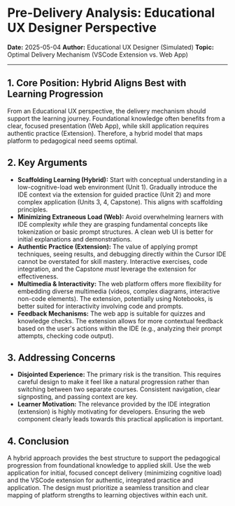 # Pre-Delivery Analysis: Educational UX Designer Perspective

**Date:** 2025-05-04
**Author:** Educational UX Designer (Simulated)
**Topic:** Optimal Delivery Mechanism (VSCode Extension vs. Web App)

---

## 1. Core Position: Hybrid Aligns Best with Learning Progression

From an Educational UX perspective, the delivery mechanism should support the learning journey. Foundational knowledge often benefits from a clear, focused presentation (Web App), while skill application requires authentic practice (Extension). Therefore, a hybrid model that maps platform to pedagogical need seems optimal.

## 2. Key Arguments

*   **Scaffolding Learning (Hybrid):** Start with conceptual understanding in a low-cognitive-load web environment (Unit 1). Gradually introduce the IDE context via the extension for guided practice (Unit 2) and more complex application (Units 3, 4, Capstone). This aligns with scaffolding principles.
*   **Minimizing Extraneous Load (Web):** Avoid overwhelming learners with IDE complexity *while* they are grasping fundamental concepts like tokenization or basic prompt structures. A clean web UI is better for initial explanations and demonstrations.
*   **Authentic Practice (Extension):** The value of applying prompt techniques, seeing results, and debugging directly within the Cursor IDE cannot be overstated for skill mastery. Interactive exercises, code integration, and the Capstone *must* leverage the extension for effectiveness.
*   **Multimedia & Interactivity:** The web platform offers more flexibility for embedding diverse multimedia (videos, complex diagrams, interactive non-code elements). The extension, potentially using Notebooks, is better suited for interactivity involving code and prompts.
*   **Feedback Mechanisms:** The web app is suitable for quizzes and knowledge checks. The extension allows for more contextual feedback based on the user's actions within the IDE (e.g., analyzing their prompt attempts, checking code output).

## 3. Addressing Concerns

*   **Disjointed Experience:** The primary risk is the transition. This requires careful design to make it feel like a natural progression rather than switching between two separate courses. Consistent navigation, clear signposting, and passing context are key.
*   **Learner Motivation:** The relevance provided by the IDE integration (extension) is highly motivating for developers. Ensuring the web component clearly leads towards this practical application is important.

## 4. Conclusion

A hybrid approach provides the best structure to support the pedagogical progression from foundational knowledge to applied skill. Use the web application for initial, focused concept delivery (minimizing cognitive load) and the VSCode extension for authentic, integrated practice and application. The design must prioritize a seamless transition and clear mapping of platform strengths to learning objectives within each unit. 